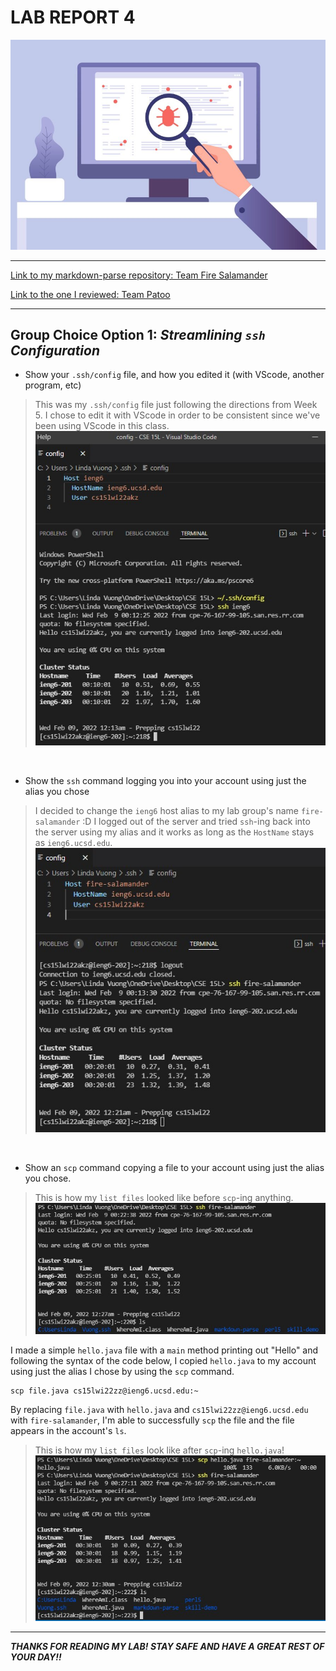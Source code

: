 # **LAB REPORT 4**

![Image](pic4.jpg) 

---

[Link to my markdown-parse repository: Team Fire Salamander](https://github.com/lhvuong11/markdown-parse)

[Link to the one I reviewed: Team Patoo](https://github.com/IncogOwl/markdown-parse)

---
## Group Choice Option 1:  *Streamlining `ssh` Configuration*

- Show your `.ssh/config` file, and how you edited it (with VScode, another program, etc)

> This was my `.ssh/config` file just following the directions from Week 5.
I chose to edit it with VScode in order to be consistent since we've been using VScode in this class.
![Image](host.jpg)

&nbsp;

- Show the `ssh` command logging you into your account using just the alias you chose

> I decided to change the `ieng6` host alias to my lab group's name `fire-salamander` :D I logged out of the server and tried `ssh`-ing back into the server using my alias and it works as long as the `HostName` stays as `ieng6.ucsd.edu`.
![Image](fire_host.jpg)


&nbsp;

- Show an `scp` command copying a file to your account using just the alias you chose.

> This is how my `list files` looked like before `scp`-ing anything.
![Image](before.jpg)

I made a simple `hello.java` file with a `main` method printing out "Hello" and 
following the syntax of the code below, I copied `hello.java` to my account using just the alias I chose by using the `scp` command.

```
scp file.java cs15lwi22zz@ieng6.ucsd.edu:~
```
By replacing `file.java` with `hello.java` and `cs15lwi22zz@ieng6.ucsd.edu` with `fire-salamander`, I'm able to successfully `scp` the file and the file appears in the account's `ls`.

> This is how my `list files` look like after `scp`-ing `hello.java`!
![Image](after.jpg)

---

***THANKS FOR READING MY LAB! STAY SAFE AND HAVE A GREAT REST OF YOUR DAY!!***



